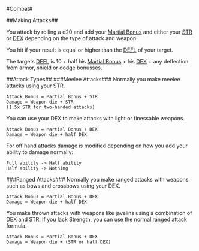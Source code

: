 #Combat#

##Making Attacks##

You attack by rolling a d20 and add your [Martial Bonus] and either your [STR] or [DEX] depending on the type of attack and weapon.

You hit if your result is equal or higher than the [DEFL] of your target.

The targets [DEFL] is 10 + half his [Martial Bonus] + his [DEX] + any deflection from armor, shield or dodge bonusses.

##Attack Types##
###Meelee Attacks###
Normally you make meelee attacks using your STR.

    Attack Bonus = Martial Bonus + STR
    Damage = Weapon die + STR
    (1.5x STR for two-handed attacks)

You can use your DEX to make attacks with light or finessable weapons.

    Attack Bonus = Martial Bonus + DEX
    Damage = Weapon die + half DEX

For off hand attacks damage is modified depending on how you add your ability to damage normally:

    Full ability -> Half ability
    Half ability -> Nothing

###Ranged Attacks###
Normally you make ranged attacks with weapons such as bows and crossbows using your DEX.

    Attack Bonus = Martial Bonus + DEX
    Damage = Weapon die + half DEX

You make thrown attacks with weapons like javelins using a combination of DEX and STR. If you lack Strength, you can use the normal ranged attack formula.

    Attack Bonus = Martial Bonus + DEX
    Damage = Weapon die + (STR or half DEX)






[Martial Bonus]: <> "bla"
[STR]: <> "bla"
[DEX]: <> "bla"
[DEFL]: <> "bla"
